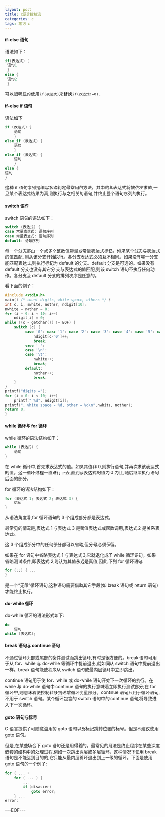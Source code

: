 ```yaml
---
layout: post
title: c语言控制流
categories: c
tags: 笔记 c
---
```


#### if-else 语句

语法如下：

```c
if(表达式) {
 语句1
 }
else {
 语句2
 }
```

可以很明显的使用`if(表达式)`来替换`if(表达式!=0)`,

#### if-else if 语句

语法如下

```c
if (表达式) {
	语句
	}else if (表达式) {
	语句
	}else if (表达式) {
	语句
	}else {语句}
```

这种 if 语句序列是编写多路判定最常用的方法。其中的各表达式将被依次求值,一旦某个表达式结果为真,则执行与之相关的语句,并终止整个语句序列的执行。

#### switch 语句

switch 语句的语法如下：

```c
switch (表达式) {case 常量表达式: 语句序列 case 常量表达式: 语句序列 
default: 语句序列
```
每一个分支都由一个或多个整数值常量或常量表达式标记。如果某个分支与表达式的值匹配, 则从该分支开始执行。各分支表达式必须互不相同。如果没有哪一分支能匹配表达式,则执行标记为 default 的分支。default 分支是可选的。如果没有 default 分支也没有其它分 支与表达式的值匹配,则该 switch 语句不执行任何动作。各分支及 default 分支的排列次序是任意的。

看下面的例子：

```c
#include <stdio.h>main() /* count digits, white space, others */ {int c, i, nwhite, nother, ndigit[10];nwhite = nother = 0;for (i = 0; i < 10; i++)	ndigit[i] = 0;while ((c = getchar()) != EOF) {	switch (c) {		 case '0': case '1': case '2': case '3': case '4': case '5': case '6': case '7': 	case '8': case '9':			 ndigit[c-'0']++;			 break;         case ' ':         case '\n':         case '\t':			 nwhite++;			 break;         default:			 nother++;			 break; 
	}}printf("digits =");for (i = 0; i < 10; i++)	printf(" %d", ndigit[i]);printf(", white space = %d, other = %d\n",nwhite, nother); 
return 0;}
```

#### while 循环与 for 循环

while 循环的语法结构如下：

```cwhile (表达式) {
	语句
}
```

在 while 循环中,首先求表达式的值。如果其值非 0,则执行语句,并再次求该表达式的值。这一循环过程一直进行下去,直到该表达式的值为 0 为止,随后继续执行语句后面的部分。

for 循环的语法结构如下：

```c
for (表达式 1; 表达式 2; 表达式 3) {	语句}
```

从语法角度看,for 循环语句的 3 个组成部分都是表达式。

最常见的情况是,表达式 1 与表达式 3 是赋值表达式或函数调用,表达式 2 是关系表达式。

这 3 个组成部分中的任何部分都可以省略,但分号必须保留。

如果在 for 语句中省略表达式 1 与表达式 3,它就退化成了 while 循环语句。如果省略测试条件,即表达式 2,则认为其值永远是真值,因此,下列 for 循环语句:

```cfor (;;) { ...}```
是一个“无限”循环语句,这种语句需要借助其它手段(如 break 语句或 return 语句)才能终止执行。

#### do-while 循环

do-while 循环的语法形式如下:```c
do	语句while (表达式);
```

#### break 语句与 continue 语句

不通过循环头部或尾部的条件测试而跳出循环,有时是很方便的。break 语句可用于从 for、while 与 do-while 等循环中提前退出,就如同从 switch 语句中提前退出一样。break 语句能使程序从 switch 语句或最内层循环中立即跳出。
continue 语句用于使 for、while 或 do-while 语句开始下一次循环的执行。在 while 与 do-while 语句中,continue 语句的执行意味着立即执行测试部分;在 for 循环中,则意味着使控制转移到递增循环变量部分。continue 语句只用于循环语句,不用于 switch 语句。某个循环包含的 switch 语句中的 continue 语句,将导致进入下一次循环。

#### goto 语句与标号

C 语言提供了可随意滥用的 goto 语句以及标记跳转位置的标号。但是不建议使用 goto 语句。
但是,在某些场合下 goto 语句还是用得着的。最常见的用法是终止程序在某些深度嵌套的结构中的处理过程,例如一次跳出两层或多层循环。这种情况下使用 break 语句是不能达到目的的,它只能从最内层循环退出到上一级的循环。下面是使用 goto 语句的一个例子:

```c
for ( ... )	for ( ... ) {    	...        if (disaster)			goto error;	} ...error:
```


---EOF---


